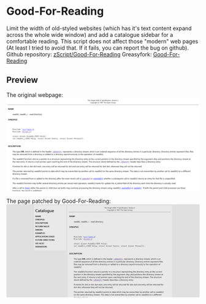 # Good-For-Reading

Limit the width of old-styled websites (which has it's text content expand across the whole wide window) and add a catalogue sidebar for a comfortable reading. This script does not affect those "modern" web pages (At least I tried to avoid that. If it fails, you can report the bug on github).
Github repository: [zScript/Good-For-Reading](https://github.com/li-zyang/zScripts/tree/master/Good-For-Reading)
Greasyfork: [Good-For-Reading](https://greasyfork.org/en/scripts/396654-good-for-reading)

## Preview
The original webpage: 
![screenshot-original](https://github.com/li-zyang/zScripts/raw/master/Good-For-Reading/Screenshot-original.png)

The page patched by Good-For-Reading:
![screenshot-patched](https://github.com/li-zyang/zScripts/raw/master/Good-For-Reading/Screenshot-patched.png)